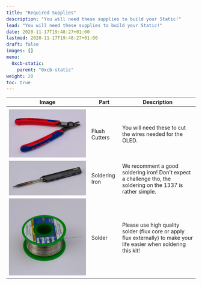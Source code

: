 ```yaml
---
title: "Required Supplies"
description: "You will need these supplies to build your Static!"
lead: "You will need these supplies to build your Static!"
date: 2020-11-17T19:48:27+01:00
lastmod: 2020-11-17T19:48:27+01:00
draft: false
images: []
menu:
  0xcb-static:
    parent: "0xcb-static"
weight: 20
toc: true
---
```


| Image                                  | Part           | Description                                                                                                           |
| -------------------------------------- | -------------- | --------------------------------------------------------------------------------------------------------------------- |
|                                        |                |                                                                                                                       |
| ![flush-cutters](flush-cutters.webp)   | Flush Cutters  | You will need these to cut the wires needed for the OLED.                                                             |
| ![soldering-iron](soldering-iron.webp) | Soldering Iron | We recomment a good soldering iron! Don't expect a challenge tho, the soldering on the 1337 is rather simple.         |
| ![solder](solder.webp)                 | Solder         | Please use high quality solder (flux core or apply flux externally) to make your life easier when soldering this kit! |